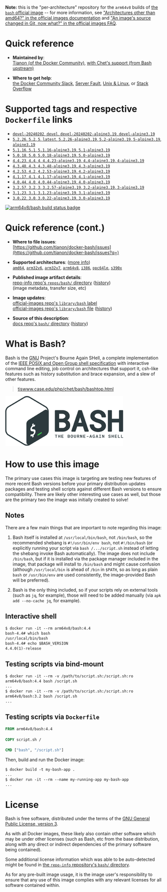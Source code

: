 <!--

********************************************************************************

WARNING:

    DO NOT EDIT "bash/README.md"

    IT IS AUTO-GENERATED

    (from the other files in "bash/" combined with a set of templates)

********************************************************************************

-->

**Note:** this is the "per-architecture" repository for the `arm64v8` builds of [the `bash` official image](https://hub.docker.com/_/bash) -- for more information, see ["Architectures other than amd64?" in the official images documentation](https://github.com/docker-library/official-images#architectures-other-than-amd64) and ["An image's source changed in Git, now what?" in the official images FAQ](https://github.com/docker-library/faq#an-images-source-changed-in-git-now-what).

# Quick reference

-	**Maintained by**:  
	[Tianon (of the Docker Community)](https://github.com/tianon/docker-bash), [with Chet's support (from Bash upstream)](https://github.com/docker-library/official-images/pull/2217#issue-181031192)

-	**Where to get help**:  
	[the Docker Community Slack](https://dockr.ly/comm-slack), [Server Fault](https://serverfault.com/help/on-topic), [Unix & Linux](https://unix.stackexchange.com/help/on-topic), or [Stack Overflow](https://stackoverflow.com/help/on-topic)

# Supported tags and respective `Dockerfile` links

-	[`devel-20240202`, `devel`, `devel-20240202-alpine3.19`, `devel-alpine3.19`](https://github.com/tianon/docker-bash/blob/af207d7a2d6dd7dffba1cfde7f231cbee8d4ddab/devel/Dockerfile)
-	[`5.2.26`, `5.2`, `5`, `latest`, `5.2.26-alpine3.19`, `5.2-alpine3.19`, `5-alpine3.19`, `alpine3.19`](https://github.com/tianon/docker-bash/blob/3eae20ac57eaeb63ef9e438b67bfc135a948995a/5.2/Dockerfile)
-	[`5.1.16`, `5.1`, `5.1.16-alpine3.19`, `5.1-alpine3.19`](https://github.com/tianon/docker-bash/blob/a3f660ae2fcc3153c697520ef4e08da800578064/5.1/Dockerfile)
-	[`5.0.18`, `5.0`, `5.0.18-alpine3.19`, `5.0-alpine3.19`](https://github.com/tianon/docker-bash/blob/e78939e417c6efbfd55e48c80088bdbbae29fd66/5.0/Dockerfile)
-	[`4.4.23`, `4.4`, `4`, `4.4.23-alpine3.19`, `4.4-alpine3.19`, `4-alpine3.19`](https://github.com/tianon/docker-bash/blob/682faa73aff031837c3d60db8666384c2ec72bba/4.4/Dockerfile)
-	[`4.3.48`, `4.3`, `4.3.48-alpine3.19`, `4.3-alpine3.19`](https://github.com/tianon/docker-bash/blob/0686d8b7feac5b76e8c14be9fb44b823c5a2f7ec/4.3/Dockerfile)
-	[`4.2.53`, `4.2`, `4.2.53-alpine3.19`, `4.2-alpine3.19`](https://github.com/tianon/docker-bash/blob/b7fb84109bde6e9d78e8a1eac2a91e6f0e20226b/4.2/Dockerfile)
-	[`4.1.17`, `4.1`, `4.1.17-alpine3.19`, `4.1-alpine3.19`](https://github.com/tianon/docker-bash/blob/951a1e31d2dee53473893050f29259acd18dc6ae/4.1/Dockerfile)
-	[`4.0.44`, `4.0`, `4.0.44-alpine3.19`, `4.0-alpine3.19`](https://github.com/tianon/docker-bash/blob/9927111b47c93b0b0057077725797625980a696d/4.0/Dockerfile)
-	[`3.2.57`, `3.2`, `3`, `3.2.57-alpine3.19`, `3.2-alpine3.19`, `3-alpine3.19`](https://github.com/tianon/docker-bash/blob/1a08d56b8f1ad68e669ec9ee936512e6a7606aab/3.2/Dockerfile)
-	[`3.1.23`, `3.1`, `3.1.23-alpine3.19`, `3.1-alpine3.19`](https://github.com/tianon/docker-bash/blob/77ce8451ec601516ed8e2868bac35a5f38bb0bd3/3.1/Dockerfile)
-	[`3.0.22`, `3.0`, `3.0.22-alpine3.19`, `3.0-alpine3.19`](https://github.com/tianon/docker-bash/blob/88332b0ace10af319000ace7659aa1c1416cbce8/3.0/Dockerfile)

[![arm64v8/bash build status badge](https://img.shields.io/jenkins/s/https/doi-janky.infosiftr.net/job/multiarch/job/arm64v8/job/bash.svg?label=arm64v8/bash%20%20build%20job)](https://doi-janky.infosiftr.net/job/multiarch/job/arm64v8/job/bash/)

# Quick reference (cont.)

-	**Where to file issues**:  
	[https://github.com/tianon/docker-bash/issues](https://github.com/tianon/docker-bash/issues?q=)

-	**Supported architectures**: ([more info](https://github.com/docker-library/official-images#architectures-other-than-amd64))  
	[`amd64`](https://hub.docker.com/r/amd64/bash/), [`arm32v6`](https://hub.docker.com/r/arm32v6/bash/), [`arm32v7`](https://hub.docker.com/r/arm32v7/bash/), [`arm64v8`](https://hub.docker.com/r/arm64v8/bash/), [`i386`](https://hub.docker.com/r/i386/bash/), [`ppc64le`](https://hub.docker.com/r/ppc64le/bash/), [`s390x`](https://hub.docker.com/r/s390x/bash/)

-	**Published image artifact details**:  
	[repo-info repo's `repos/bash/` directory](https://github.com/docker-library/repo-info/blob/master/repos/bash) ([history](https://github.com/docker-library/repo-info/commits/master/repos/bash))  
	(image metadata, transfer size, etc)

-	**Image updates**:  
	[official-images repo's `library/bash` label](https://github.com/docker-library/official-images/issues?q=label%3Alibrary%2Fbash)  
	[official-images repo's `library/bash` file](https://github.com/docker-library/official-images/blob/master/library/bash) ([history](https://github.com/docker-library/official-images/commits/master/library/bash))

-	**Source of this description**:  
	[docs repo's `bash/` directory](https://github.com/docker-library/docs/tree/master/bash) ([history](https://github.com/docker-library/docs/commits/master/bash))

# What is Bash?

Bash is the [GNU](http://www.gnu.org/) Project's Bourne Again SHell, a complete implementation of the [IEEE POSIX and Open Group shell specification](http://www.opengroup.org/onlinepubs/9699919799/nfindex.html) with interactive command line editing, job control on architectures that support it, csh-like features such as history substitution and brace expansion, and a slew of other features.

> [tiswww.case.edu/php/chet/bash/bashtop.html](https://tiswww.case.edu/php/chet/bash/bashtop.html)

![logo](https://raw.githubusercontent.com/docker-library/docs/5cb6fef6ed317e5af7e1e14e64c18c2b81657e81/bash/logo.png)

# How to use this image

The primary use cases this image is targeting are testing new features of more recent Bash versions before your primary distribution updates packages and testing shell scripts against different Bash versions to ensure compatibility. There are likely other interesting use cases as well, but those are the primary two the image was initially created to solve!

## Notes

There are a few main things that are important to note regarding this image:

1.	Bash itself is installed at `/usr/local/bin/bash`, not `/bin/bash`, so the recommended shebang is `#!/usr/bin/env bash`, not `#!/bin/bash` (or explicitly running your script via `bash /.../script.sh` instead of letting the shebang invoke Bash automatically). The image does not include `/bin/bash`, but if it is installed via the package manager included in the image, that package will install to `/bin/bash` and might cause confusion (although `/usr/local/bin` is ahead of `/bin` in `$PATH`, so as long as plain `bash` or `/usr/bin/env` are used consistently, the image-provided Bash will be preferred).

2.	Bash is the only thing included, so if your scripts rely on external tools (such as `jq`, for example), those will need to be added manually (via `apk add --no-cache jq`, for example).

## Interactive shell

```console
$ docker run -it --rm arm64v8/bash:4.4
bash-4.4# which bash
/usr/local/bin/bash
bash-4.4# echo $BASH_VERSION
4.4.0(1)-release
```

## Testing scripts via bind-mount

```console
$ docker run -it --rm -v /path/to/script.sh:/script.sh:ro arm64v8/bash:4.4 bash /script.sh
...
$ docker run -it --rm -v /path/to/script.sh:/script.sh:ro arm64v8/bash:3.2 bash /script.sh
...
```

## Testing scripts via `Dockerfile`

```dockerfile
FROM arm64v8/bash:4.4

COPY script.sh /

CMD ["bash", "/script.sh"]
```

Then, build and run the Docker image:

```console
$ docker build -t my-bash-app .
...
$ docker run -it --rm --name my-running-app my-bash-app
...
```

# License

Bash is free software, distributed under the terms of the [GNU General Public License, version 3](http://www.gnu.org/licenses/gpl.html).

As with all Docker images, these likely also contain other software which may be under other licenses (such as Bash, etc from the base distribution, along with any direct or indirect dependencies of the primary software being contained).

Some additional license information which was able to be auto-detected might be found in [the `repo-info` repository's `bash/` directory](https://github.com/docker-library/repo-info/tree/master/repos/bash).

As for any pre-built image usage, it is the image user's responsibility to ensure that any use of this image complies with any relevant licenses for all software contained within.
